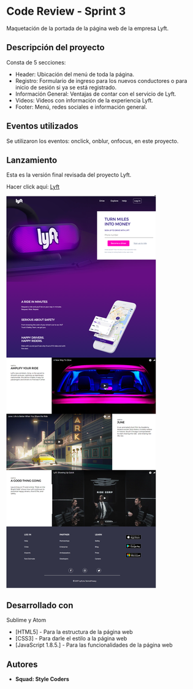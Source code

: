# Code Review - Sprint 3

Maquetación de la portada de la página web de la empresa Lyft.

## Descripción del proyecto

Consta de 5 secciones:

* Header: Ubicación del menú de toda la página.
* Registro: Formulario de ingreso para los nuevos conductores o para inicio de sesión si ya se está registrado.
* Información General: Ventajas de contar con el servicio de Lyft.
* Videos: Videos con información de la experiencia Lyft.
* Footer: Menú, redes sociales e información general.

## Eventos utilizados

Se utilizaron los eventos: onclick, onblur, onfocus, en este proyecto.

## Lanzamiento 

Esta es la versión final revisada del proyecto Lyft.

Hacer click aquí: <a href="https://naovillaj.github.io/CodeReview3">Lyft</a>

<img src="assets/img/styleCoders.png">

## Desarrollado con

Sublime y Atom

* [HTML5] - Para la estructura de la página web
* [CSS3] - Para darle el estilo a la página web
* [JavaScript 1.8.5.] - Para las funcionalidades de la página web

## Autores

* **Squad: Style Coders** 

